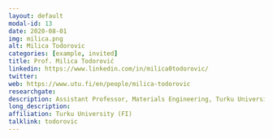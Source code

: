 ```yaml
---
layout: default
modal-id: 13
date: 2020-08-01
img: milica.png
alt: Milica Todorovic
categories: [example, invited]
title: Prof. Milica Todorović
linkedin: https://www.linkedin.com/in/milica0todorovic/
twitter:  
web: https://www.utu.fi/en/people/milica-todorovic
researchgate: 
description: Assistant Professor, Materials Engineering, Turku University
long_description: 
affiliation: Turku University (FI)
talklink: todorovic
---
```

